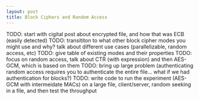 ```yaml
---
layout: post
title: Block Ciphers and Random Access
---
```


TODO: start with cigital post about encrypted file, and how that was ECB (easily detected)
TODO: transititon to what other block cipher modes you might use and why? talk about different use cases (parallelizable, random access, etc)
TODO: give table of existing modes and their properties
TODO: focus on random access, talk about CTR (with expression) and then AES-GCM, which is based on them
TODO: bring up large problem (authenticating random access requires you to authenticate the entire file... what if we had authentication for blocks?)
TODO: write code to run the experiment (AES-GCM with intermeidate MACs) on a large file, client/server, random seeking in a file, and then test the throughput


